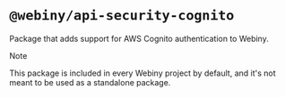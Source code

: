 # `@webiny/api-security-cognito`

Package that adds support for AWS Cognito authentication to Webiny.

> [!NOTE]
> This package is included in every Webiny project by default, and it's not meant to be used as a standalone package.
